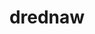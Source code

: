 ---
id: 834
title: drednaw
types: [water,rock]
image: https://raw.githubusercontent.com/PokeAPI/sprites/master/sprites/pokemon/834.png
---